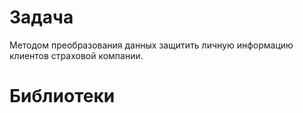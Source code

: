 # Задача
Методом преобразования данных защитить личную информацию клиентов страховой компании.
# Библиотеки
